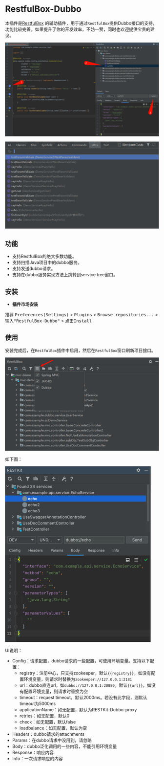 # RestfulBox-Dubbo

本插件是[RestfulBox](https://plugins.jetbrains.com/plugin/14723-restfulbox) 的辅助插件，用于通过`RestfulBox`提供Dubbo接口的支持，功能比较完善。如果提升了你的开发效率，不妨一赞，同时也欢迎提供宝贵的建议。

![main.png](.images/main.png)

![searcheverywhere.png](.images/searcheverywhere.png)

## 功能
- 支持RestfulBox的绝大多数功能。
- 支持扫描Java项目中的dubbo服务。
- 支持发送dubbo请求。
- 支持在dubbo服务实现方法上跳转到service tree窗口。

## 安装
- **插件市场安装**

推荐 <kbd>Preferences(Settings)</kbd> > <kbd>Plugins</kbd> > <kbd>Browse repositories...</kbd> > <kbd>输入"RestfulBox-Dubbo"</kbd> > <kbd>点击Install</kbd>

## 使用

安装完成后，在`RestfulBox`插件中启用，然后在`RestfulBox`窗口刷新项目接口。

![enable](./.images/setting.png)

如下图：

![plugin](./.images/plugin.png)

UI说明：

- Config：请求配置，dubbo请求的一些配置，可使用环境变量。支持以下配置：
    - registry：注册中心，只支持zookeeper，默认`{{registry}}`，如没有配置环境变量，则请求时替换为`zookeeper://127.0.0.1:2181`
    - url：dubbo直连url，如`dubbo://127.0.0.1:20880`。默认`{{url}}`，如没有配置环境变量，则请求时替换为空
    - timeout：request timeout，默认2000ms。若没有此字段，则默认timeout为5000ms
    - applicationName：如无配置，默认为RESTKit-Dubbo-proxy
    - retries：如无配置，默认0
    - check：如无配置，默认false
    - loadbalance：如无配置，默认为空
- Headers：dubbo请求的attachments
- Params：在dubbo请求中没用到，请忽略
- Body：dubbo泛化调用的一些内容，不能引用环境变量
- Response：响应内容
- Info：一次请求响应的内容